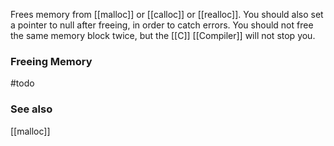 Frees memory from [[malloc]] or [[calloc]] or [[realloc]].
You should also set a pointer to null after freeing, in order to catch errors.
You should not free the same memory block twice, but the [[C]] [[Compiler]] will not stop you.

### Freeing Memory
#todo

### See also
[[malloc]]
